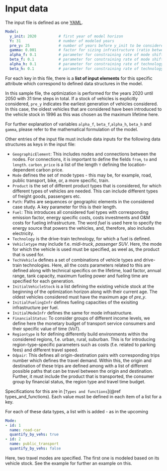 # Input data

The input file is defined as one [YAML](https://yaml.org/).

```yaml
Model:
  y_init: 2020          # first year of model horizon
  Y: 31                 # number of modeled years
  pre_y: 25             # number of years before y_init to be considered for generation of the vehicle stock
  gamma: 0.001          # factor for sizing infrastructure (ratio between total yearly demand and peak demand)
  alpha_f: 0.1          # parameter for constraining rate of mode shift (optional) | default: 0.1
  beta_f: 0.1           # parameter for constraining rate of mode shift (optional) | default: 0.1
  alpha_h: 0.1          # parameter for constraining rate of technology shift (optional) | default: 0.1
  beta_h: 0.1           # parameter for constraining rate of technology shift (optional) | default: 0.1
```
For each key in this file, there is a __list of input elements__ for this specific attribute which correspond to defined data structures in the model. 

In this sample file, the optimization is performed for the years 2020 until 2050 with 31 time steps in total. If a stock of vehicles is explicitly considered, `pre_y` indicates the earliest generation of vehicles considered. In this case, the oldest vehicles that are considered have been introduced to the vehicle stock in 1996 as this was chosen as the maximum lifetime here. 

For further explanation of variables `alpha_f`, `beta_f`,`alpha_h`, `beta_h` and `gamma`, please refer to the mathematical formulation of the model.

Other entries of the input file must include data inputs for the following data structures as keys in the input file:

* `GeographicElement`: This includes nodes and connections between the nodes. For connections, it is important to define the fields `from`, `to` and `length`. `carbon_price` is a list of the length `Y` defining the location-dependent carbon price. 
* `Mode` defines the set of mode types - this may be, for example, road, public transport, bike, or, a more specific, train. 
* `Product` is the set of different product types that is considered, for which different types of vehicles are needed. This can include different types of freight goods, passengers etc. 
* `Path`: Paths are sequences or geographic elements in the considered case study. A key parameter for this is their length.
* `Fuel`: This introduces all considered fuel types with corresponding emission factor, energy specific costs, costs investments and O&M costs for fueling infrastructure. The word *fuel* is used here to specify the energy source that powers the vehicles, and, therefore, also includes electricity. 
* `Technology` is the drive-train technology, for which a fuel is defined.
* `Vehicletype` may include f.e. *midi-truck*, *passenger SUV*. Here, the mode for which the vehicle is used must be specified, as weel as, the product that is used for. 
* `TechVehicle` defines a set of combinations of vehicle types and drive-train technologies. Here, all the costs parameters related to this are defined along with technical specifics on the lifetime, load factor, annual range, tank capacity, maximum fueling power and fueling time are specified for each generation.
* `InitialVehicleStock` is a list defining the existing vehicle stock at the beginning of the optimization horizon along with their current age. The oldest vehicles considered must have the maximum age of *pre_y*.
* `InitialFuelingInfr` defines fueling capacities of the exisiting infrastructure per fuel.
* `InitialModeInfr` defines the same for mode infrastructure.
* `FinancialStatus`: To consider groups of different income levels, we define here the monetary budget of transport service consumers and their specific value of time (*VoT*).
* `Regiontype` is for defining differently build environments within the considered regions, f.e. urban, rural, suburban. This is for introducing region-type-specific parameters such as costs (f.e. related to parking fees) and different travel speed.
* `Odpair`: This defines all origin-destination pairs with corresponding trips number which defines the travel demand. Within this, the origin and destination of these trips are defined among with a list of different possible paths that can be travel between the origin and destination. Further, it must include the product that is transported, the consumer group by financial status, the region type and travel time budget.

Specifications for this are in [`Types and functions`](@ref types_and_functions). Each value must be defined in each item of a list for a key.

For each of these data types, a list with is added - as in the upcoming 
```yaml
Mode:
- id: 1
  name: road-car
  quantify_by_vehs: true
- id: 2
  name: public_transport
  quantify_by_vehs: false
```
Here, two travel modes are specified. The first one is modeled based on its vehicle stock.
See the example for further an example on this. 

